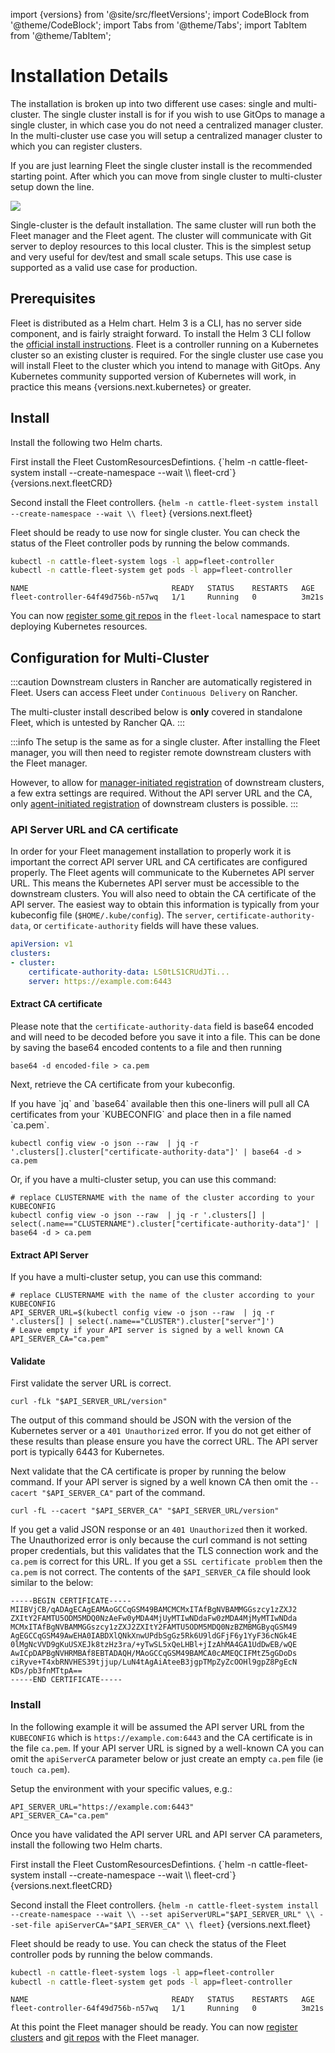import {versions} from '@site/src/fleetVersions';
import CodeBlock from '@theme/CodeBlock';
import Tabs from '@theme/Tabs';
import TabItem from '@theme/TabItem';

# Installation Details

The installation is broken up into two different use cases: single and multi-cluster.
The single cluster install is for if you wish to use GitOps to manage a single cluster,
in which case you do not need a centralized manager cluster. In the multi-cluster use case 
you will setup a centralized manager cluster to which you can register clusters.

If you are just learning Fleet the single cluster install is the recommended starting
point. After which you can move from single cluster to multi-cluster setup down the line.

![](/img/single-cluster.png)

Single-cluster is the default installation. The same cluster will run both the Fleet
manager and the Fleet agent. The cluster will communicate with Git server to 
deploy resources to this local cluster. This is the simplest setup and very
useful for dev/test and small scale setups.  This use case is supported as a valid
use case for production.

## Prerequisites

<Tabs>
  <TabItem value="helm" label="Helm 3" default>
  Fleet is distributed as a Helm chart. Helm 3 is a CLI, has no server side component, and is
  fairly straight forward. To install the Helm 3 CLI follow the <a href="https://helm.sh/docs/intro/install">official install instructions</a>.
  </TabItem>
  <TabItem value="kubernetes" label="Kubernetes" default>
  Fleet is a controller running on a Kubernetes cluster so an existing cluster is required. For the
  single cluster use case you will install Fleet to the cluster which you intend to manage with GitOps.
  Any Kubernetes community supported version of Kubernetes will work, in practice this means {versions.next.kubernetes} or greater.
  </TabItem>
</Tabs>

## Install

Install the following two Helm charts.

<Tabs>
<TabItem value="install" label="Install" default>
First install the Fleet CustomResourcesDefintions.
<CodeBlock language="bash">
{`helm -n cattle-fleet-system install --create-namespace --wait \\
    fleet-crd`} {versions.next.fleetCRD}
</CodeBlock>

Second install the Fleet controllers.
<CodeBlock language="bash">
{`helm -n cattle-fleet-system install --create-namespace --wait \\
    fleet`} {versions.next.fleet}
</CodeBlock>
</TabItem>
<TabItem value="verify" label="Verify">

Fleet should be ready to use now for single cluster. You can check the status of the Fleet controller pods by
running the below commands.

```bash
kubectl -n cattle-fleet-system logs -l app=fleet-controller
kubectl -n cattle-fleet-system get pods -l app=fleet-controller
```

```
NAME                                READY   STATUS    RESTARTS   AGE
fleet-controller-64f49d756b-n57wq   1/1     Running   0          3m21s
```
</TabItem>
</Tabs>

You can now [register some git repos](./gitrepo-add.md) in the `fleet-local` namespace to start deploying Kubernetes resources.

## Configuration for Multi-Cluster

:::caution
Downstream clusters in Rancher are automatically registered in Fleet. Users can access Fleet under `Continuous Delivery` on Rancher.

The multi-cluster install described below is **only** covered in standalone Fleet, which is untested by Rancher QA. 
:::


:::info
The setup is the same as for a single cluster.
After installing the Fleet manager, you will then need to register remote downstream clusters with the Fleet manager.

However, to allow for [manager-initiated registration](./manager-initiated) of downstream clusters, a few extra settings are required. Without the API server URL and the CA, only [agent-initiated registration](./agent-initiated) of downstream clusters is possible.
:::

### API Server URL and CA certificate

In order for your Fleet management installation to properly work it is important
the correct API server URL and CA certificates are configured properly.  The Fleet agents
will communicate to the Kubernetes API server URL. This means the Kubernetes
API server must be accessible to the downstream clusters.  You will also need
to obtain the CA certificate of the API server. The easiest way to obtain this information
is typically from your kubeconfig file (`$HOME/.kube/config`). The `server`,
`certificate-authority-data`, or `certificate-authority` fields will have these values.

```yaml title="$HOME/.kube/config"
apiVersion: v1
clusters:
- cluster:
    certificate-authority-data: LS0tLS1CRUdJTi...
    server: https://example.com:6443
```

#### Extract CA certificate

Please note that the `certificate-authority-data` field is base64 encoded and will need to be
decoded before you save it into a file. This can be done by saving the base64 encoded contents to
a file and then running

```shell
base64 -d encoded-file > ca.pem
```

Next, retrieve the CA certificate from your kubeconfig.

<Tabs>
<TabItem value="extractca" label="Extract First">
If you have `jq` and `base64` available then this one-liners will pull all CA certificates from your
`KUBECONFIG` and place then in a file named `ca.pem`.

```shell
kubectl config view -o json --raw  | jq -r '.clusters[].cluster["certificate-authority-data"]' | base64 -d > ca.pem
```
</TabItem>
<TabItem value="extractcas" label="Multiple Entries">
Or, if you have a multi-cluster setup, you can use this command:

```shell
# replace CLUSTERNAME with the name of the cluster according to your KUBECONFIG
kubectl config view -o json --raw  | jq -r '.clusters[] | select(.name=="CLUSTERNAME").cluster["certificate-authority-data"]' | base64 -d > ca.pem
```
</TabItem>
</Tabs>


#### Extract API Server

If you have a multi-cluster setup, you can use this command:

```shell
# replace CLUSTERNAME with the name of the cluster according to your KUBECONFIG
API_SERVER_URL=$(kubectl config view -o json --raw  | jq -r '.clusters[] | select(.name=="CLUSTER").cluster["server"]')
# Leave empty if your API server is signed by a well known CA
API_SERVER_CA="ca.pem"
```

#### Validate

First validate the server URL is correct.

```shell
curl -fLk "$API_SERVER_URL/version"
```

The output of this command should be JSON with the version of the Kubernetes server or a `401 Unauthorized` error.
If you do not get either of these results than please ensure you have the correct URL. The API server port is typically
6443 for Kubernetes.

Next validate that the CA certificate is proper by running the below command.  If your API server is signed by a
well known CA then omit the `--cacert "$API_SERVER_CA"` part of the command.

```shell
curl -fL --cacert "$API_SERVER_CA" "$API_SERVER_URL/version"
```

If you get a valid JSON response or an `401 Unauthorized` then it worked. The Unauthorized error is
only because the curl command is not setting proper credentials, but this validates that the TLS
connection work and the `ca.pem` is correct for this URL. If you get a `SSL certificate problem` then
the `ca.pem` is not correct. The contents of the `$API_SERVER_CA` file should look similar to the below:

```pem title="ca.pem"
-----BEGIN CERTIFICATE-----
MIIBVjCB/qADAgECAgEAMAoGCCqGSM49BAMCMCMxITAfBgNVBAMMGGszcy1zZXJ2
ZXItY2FAMTU5ODM5MDQ0NzAeFw0yMDA4MjUyMTIwNDdaFw0zMDA4MjMyMTIwNDda
MCMxITAfBgNVBAMMGGszcy1zZXJ2ZXItY2FAMTU5ODM5MDQ0NzBZMBMGByqGSM49
AgEGCCqGSM49AwEHA0IABDXlQNkXnwUPdbSgGz5Rk6U9ldGFjF6y1YyF36cNGk4E
0lMgNcVVD9gKuUSXEJk8tzHz3ra/+yTwSL5xQeLHBl+jIzAhMA4GA1UdDwEB/wQE
AwICpDAPBgNVHRMBAf8EBTADAQH/MAoGCCqGSM49BAMCA0cAMEQCIFMtZ5gGDoDs
ciRyve+T4xbRNVHES39tjjup/LuN4tAgAiAteeB3jgpTMpZyZcOOHl9gpZ8PgEcN
KDs/pb3fnMTtpA==
-----END CERTIFICATE-----
```

### Install

In the following example it will be assumed the API server URL from the `KUBECONFIG` which is `https://example.com:6443`
and the CA certificate is in the file `ca.pem`. If your API server URL is signed by a well-known CA you can
omit the `apiServerCA` parameter below or just create an empty `ca.pem` file (ie `touch ca.pem`).

Setup the environment with your specific values, e.g.:

```shell
API_SERVER_URL="https://example.com:6443"
API_SERVER_CA="ca.pem"
```

Once you have validated the API server URL and API server CA parameters, install the following two
Helm charts.

<Tabs>
<TabItem value="install2" label="Install" default>
First install the Fleet CustomResourcesDefintions.
<CodeBlock language="bash">
{`helm -n cattle-fleet-system install --create-namespace --wait \\
    fleet-crd`} {versions.next.fleetCRD}
</CodeBlock>

Second install the Fleet controllers.
<CodeBlock language="bash">
{`helm -n cattle-fleet-system install --create-namespace --wait \\
    --set apiServerURL="$API_SERVER_URL" \\
    --set-file apiServerCA="$API_SERVER_CA" \\
    fleet`} {versions.next.fleet}
</CodeBlock>
</TabItem>

<TabItem value="verifiy2" label="Verify">
Fleet should be ready to use. You can check the status of the Fleet controller pods by running the below commands.

```bash
kubectl -n cattle-fleet-system logs -l app=fleet-controller
kubectl -n cattle-fleet-system get pods -l app=fleet-controller
```

```
NAME                                READY   STATUS    RESTARTS   AGE
fleet-controller-64f49d756b-n57wq   1/1     Running   0          3m21s
```
</TabItem>
</Tabs>

At this point the Fleet manager should be ready. You can now [register clusters](./cluster-overview.md) and [git repos](./gitrepo-add.md) with 
the Fleet manager.
